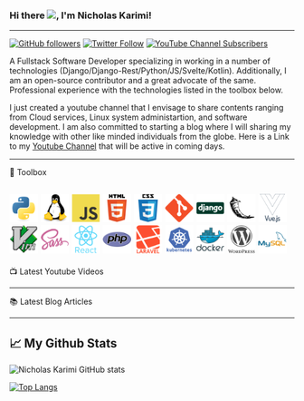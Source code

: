 ### Hi there <img src="https://raw.githubusercontent.com/MartinHeinz/MartinHeinz/master/wave.gif" width="30px" >, I'm Nicholas Karimi!
---
[![GitHub followers](https://img.shields.io/github/followers/nicholas-karimi?style=social)](https://github.com/nicholas-karimi)
[![Twitter Follow](https://img.shields.io/twitter/follow/karimimuigai?style=social)](https://twitter.com/karimimuigai)
[![YouTube Channel Subscribers](https://img.shields.io/youtube/channel/subscribers/UC0ooMoqRsg5mVl7kDcb2B0w?style=social)](https://www.youtube.com/channel/UC0ooMoqRsg5mVl7kDcb2B0w)

A Fullstack Software Developer specializing in working in a number of technologies (Django/Django-Rest/Python/JS/Svelte/Kotlin). Additionally, I am an open-source contributor and a great advocate of the same. Professional experience with the technologies listed in the toolbox below.

I just created a youtube channel that I envisage to share contents ranging from Cloud services, Linux system administartion, and software development. 
I am also committed to starting a blog where I will sharing my knowledge with other like minded individuals from the globe. Here is a Link to my [Youtube Channel](https://www.youtube.com/channel/UC0ooMoqRsg5mVl7kDcb2B0w) that will be active in coming days.

---
🧰 Toolbox

<img src="https://github.com/devicons/devicon/blob/master/icons/python/python-original.svg" alt="Python-Logo" width="50" height="50" /> <img src="https://github.com/devicons/devicon/blob/master/icons/linux/linux-original.svg" alt="linux logo" width="50" height="50" /> <img src="https://github.com/devicons/devicon/blob/master/icons/javascript/javascript-original.svg" alt="javascript logo" width="50" height="50" /> <img src="https://github.com/devicons/devicon/blob/master/icons/html5/html5-original-wordmark.svg" alt="html logo" width="50" height="50" /> <img src="https://github.com/devicons/devicon/blob/master/icons/css3/css3-original-wordmark.svg"  alt="css logo" width="50" height="50"  /> <img src="https://github.com/devicons/devicon/blob/master/icons/git/git-original.svg" alt="git logo" width="50" height="50" /> <img src="https://github.com/devicons/devicon/blob/master/icons/django/django-original.svg" alt="django logo" width="50" height="50" /> <img src="https://github.com/devicons/devicon/blob/master/icons/flask/flask-original.svg" alt="flask logo" width="50" height="50" />  <img src="https://github.com/devicons/devicon/blob/master/icons/vuejs/vuejs-line-wordmark.svg"  alt="vue logo" width="50" height="50" /> <img src="https://github.com/devicons/devicon/blob/master/icons/vim/vim-original.svg" alt="vim logo" width="50" height="50"  /> <img src="https://github.com/devicons/devicon/blob/master/icons/sass/sass-original.svg" alt="sass logo" width="50" height="50" /> <img src="https://github.com/devicons/devicon/blob/master/icons/react/react-original-wordmark.svg" alt="react logo" width="50" height="50" /> <img src="https://github.com/devicons/devicon/blob/master/icons/php/php-original.svg" alt="php logo" width="50" height="50" /> <img src="https://github.com/devicons/devicon/blob/master/icons/laravel/laravel-plain-wordmark.svg" alt="laravel logo" width="50" height="50"  /> <img src="https://github.com/devicons/devicon/blob/master/icons/kubernetes/kubernetes-plain-wordmark.svg" alt="kub logo" width="50" height="50" /> <img src="https://github.com/devicons/devicon/blob/master/icons/docker/docker-original-wordmark.svg" alt="docker logo" width="50" height="50" /> <img src="https://github.com/devicons/devicon/blob/master/icons/wordpress/wordpress-plain-wordmark.svg" lt="wordpress logo" width="50" height="50" /> <img src="https://github.com/devicons/devicon/blob/master/icons/mysql/mysql-original-wordmark.svg" alt="mysql logo" width="50" height="50" />
---
📺 Latest Youtube Videos


---
📚 Latest Blog Articles

---
## &#x1f4c8; My Github Stats
![Nicholas Karimi GitHub stats](https://github-readme-stats.vercel.app/api?username=nicholas-karimi&show_icons=true&theme=radical)

[![Top Langs](https://github-readme-stats.vercel.app/api/top-langs/?username=nicholas-karimi&hide=c,html,css&theme=radical)](https://github.com/nicholas-karimi/github-readme-stats)
<!--
**nicholas-karimi/nicholas-karimi** is a ✨ _special_ ✨ repository because its `README.md` (this file) appears on your GitHub profile.

Here are some ideas to get you started:

- 🔭 I’m currently working on ...
- 🌱 I’m currently learning ...
- 👯 I’m looking to collaborate on ...
- 🤔 I’m looking for help with ...
- 💬 Ask me about ...
- 📫 How to reach me: ...
- 😄 Pronouns: ...
- ⚡ Fun fact: ...
-->
